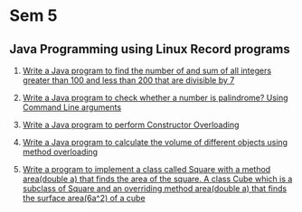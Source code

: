 # Sem 5

## Java Programming using Linux Record programs

1. [Write a Java program to find the number of and sum of all integers greater than 100 and less than 200 that are divisible by 7](./java/SumDivisibleBy7.java)

2. [Write a Java program to check whether a number is palindrome? Using Command Line arguments](./java/PalindromeCheck.java)

3. [Write a Java program to perform Constructor Overloading](./java/ConstructorOverloading.java)

4. [Write a Java program to calculate the volume of different objects using method overloading](./java/MethodOverloading.java)

5. [Write a program to implement a class called Square with a method area(double a) that finds the area of the square. A class Cube which is a subclass of Square and an overriding method area(double a) that finds the surface area(6a^2) of a cube](./java/MethodOverriding.java)
